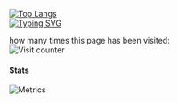 [![Top Langs](https://github-readme-stats.vercel.app/api/top-langs/?username=niither&theme=dracula&layout=compact)](https://github.com/anuraghazra/github-readme-stats)
<br>
[![Typing SVG](https://readme-typing-svg.herokuapp.com?font=Macondo&color=5BB0F7&lines=roses+are+red;violets+are+blue;unexpected+'%7B';on+line+32)](https://git.io/typing-svg)

how many times this page has been visited:<br>
![Visit counter](https://moe-counter.glitch.me/get/@:niitherGitHub?theme=default)

#### Stats

![Metrics](https://raw.githubusercontent.com/niither/niither/master/github-metrics.svg)
